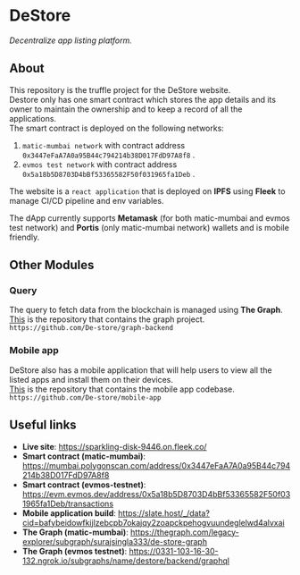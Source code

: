 # DeStore

*Decentralize app listing platform.*

## About

This repository is the truffle project for the DeStore website.<br>Destore only has one smart contract which stores the app details and its owner to maintain the ownership and to keep a record of all the applications.<br>The smart contract is deployed on the following networks:

1. `matic-mumbai network` with contract address `0x3447eFaA7A0a95B44c794214b38D017FdD97A8f8` .
2. `evmos test network` with contract address `0x5a18b5D8703D4bBf53365582F50f031965fa1Deb` .

The website is a `react application` that is deployed on **IPFS** using **Fleek** to manage CI/CD pipeline and env variables.

The dApp currently supports **Metamask** (for both matic-mumbai and evmos test network) and **Portis** (only matic-mumbai network) wallets and is mobile friendly.

## Other Modules

### Query

The query to fetch data from the blockchain is managed using **The Graph**.<br>[This](https://github.com/De-store/graph-backend) is the repository that contains the graph project.<br>`https://github.com/De-store/graph-backend`

### Mobile app

DeStore also has a mobile application that will help users to view all the listed apps and install them on their devices.<br>[This](https://github.com/De-store/mobile-app) is the repository that contains the mobile app codebase.<br>`https://github.com/De-store/mobile-app`

## Useful links

- **Live site**: https://sparkling-disk-9446.on.fleek.co/
- **Smart contract (matic-mumbai)**: https://mumbai.polygonscan.com/address/0x3447eFaA7A0a95B44c794214b38D017FdD97A8f8
- **Smart contract (evmos-testnet)**: https://evm.evmos.dev/address/0x5a18b5D8703D4bBf53365582F50f031965fa1Deb/transactions
- **Mobile application build**: https://slate.host/_/data?cid=bafybeidowfkijlzebcpb7okajqy2zoapckpehogvuundeglelwd4alvxai
- **The Graph (matic-mumbai)**: https://thegraph.com/legacy-explorer/subgraph/surajsingla333/de-store-graph
- **The Graph (evmos testnet)**: https://0331-103-16-30-132.ngrok.io/subgraphs/name/destore/backend/graphql

